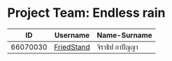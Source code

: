 # Project Team: Endless rain
|ID|Username|Name-Surname|
|--|--------|------------|
|66070030|[FriedStand](https://github.com/FriedStan)|จิราธิป กาปัญญา|